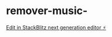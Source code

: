 # remover-music-

[Edit in StackBlitz next generation editor ⚡️](https://stackblitz.com/~/github.com/3lawix9/remover-music-)